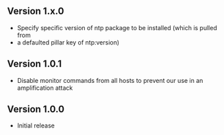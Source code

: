 ## Version 1.x.0

* Specify specific version of ntp package to be installed (which is pulled from
* a defaulted pillar key of ntp:version)

## Version 1.0.1

* Disable monitor commands from all hosts to prevent our use in an
  amplification attack

## Version 1.0.0

* Initial release
